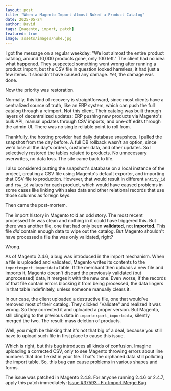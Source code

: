```yaml
---
layout: post
title: "When a Magento Import Almost Nuked a Product Catalog"
date: 2025-05-24
author: David
tags: [magento, import, patch]
featured: true
image: assets/images/nuke.jpg
---
```


I got the message on a regular weekday: "We lost almost the entire product catalog, around 10,000 products gone, only 100 left." The client had no idea what happened. They suspected something went wrong after running a product import, but the CSV file in question looked harmless, it had just a few items. It shouldn't have caused any damage. Yet, the damage was done.

Now the priority was restoration.

Normally, this kind of recovery is straightforward, since most clients have a centralized source of truth, like an ERP system, which can push the full catalog through a reimport. Not this client. Their catalog was built through layers of decentralized updates: ERP pushing new products via Magento's bulk API, manual updates through CSV imports, and one-off edits through the admin UI. There was no single reliable point to roll from.

Thankfully, the hosting provider had daily database snapshots. I pulled the snapshot from the day before. A full DB rollback wasn't an option, since we'd lose all the day's orders, customer data, and other updates. So I selectively restored the tables related to products. No unnecessary overwrites, no data loss. The site came back to life.

I also considered putting the snapshot's database on a local instance of the project, creating a CSV file using Magento's default exporter, and importing that CSV file to production. However, that would result in different `entity_id` and `row_id` values for each product, which would have caused problems in some cases like linking with sales data and other relational records that use those columns as foreign keys.

Then came the post-mortem.

The import history in Magento told an odd story. The most recent processed file was clean and nothing in it could have triggered this. But there was another file, one that had only been **validated**, not **imported**. This file *did* contain enough data to wipe out the catalog. But Magento shouldn't have processed a file tha was only validated, right?

Wrong.

As of Magento 2.4.6, a bug was introduced in the import mechanism. When a file is uploaded and validated, Magento writes its contents to the `importexport_importdata` table. If the merchant then uploads a new file and imports it, Magento doesn't discard the previously validated (but unprocessed) data, it merges it with the new one. Even worse, if the records of that file contain errors blocking it from being processed, the data lingers in that table indefinitely, unless someone manually clears it.

In our case, the client uploaded a destructive file, one that would've removed most of their catalog. They clicked "Validate" and realized it was wrong. So they corrected it and uploaded a proper version. But Magento, still clinging to the previous data in `importexport_importdata`, silently merged the two. The result: mass deletion of products.

Well, you migth be thinking that it's not that big of a deal, because you still have to upload such file in first place to cause this issue.

Which is right, but this bug introduces all kinds of confusion. Imagine uploading a corrected CSV, only to see Magento throwing errors about line numbers that don't exist in your file. That's the orphaned data still polluting the import table. 
So, this bug can cause problems in various shapes and forms.

The issue was patched in Magento 2.4.8. For anyone running 2.4.6 or 2.4.7, apply this patch immediately: [Issue #37593 : Fix Import Merge Bug](https://github.com/magento/magento2/issues/37593#issuecomment-2047590005)
